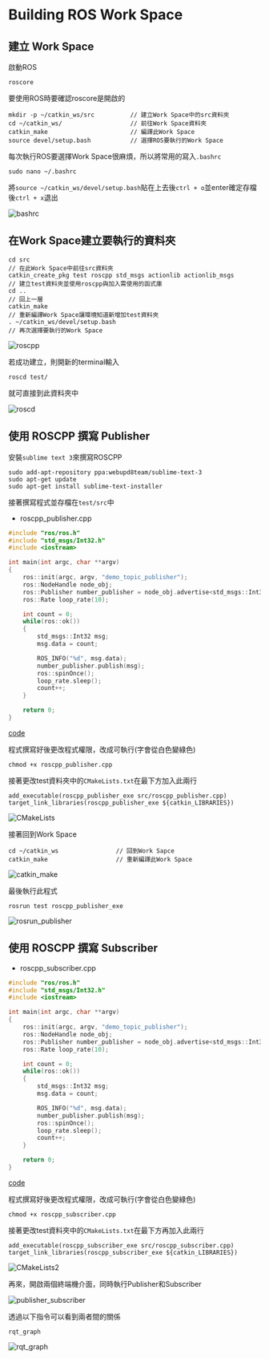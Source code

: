 # Building ROS Work Space

## 建立 Work Space
啟動ROS
```shell
roscore
```

要使用ROS時要確認roscore是開啟的

```shell
mkdir -p ~/catkin_ws/src          // 建立Work Space中的src資料夾
cd ~/catkin_ws/                   // 前往Work Space資料夾
catkin_make                       // 編譯此Work Space
source devel/setup.bash           // 選擇ROS要執行的Work Space
```

每次執行ROS要選擇Work Space很麻煩，所以將常用的寫入`.bashrc`
```shell
sudo nano ~/.bashrc
```

將`source ~/catkin_ws/devel/setup.bash`貼在上去後`ctrl + o`並enter確定存檔後`ctrl + x`退出

![bashrc](https://github.com/Offliners/ROS_Learning_Note/blob/main/Building/bashrc.PNG)

## 在Work Space建立要執行的資料夾
```shell
cd src                                                                // 在此Work Space中前往src資料夾
catkin_create_pkg test roscpp std_msgs actionlib actionlib_msgs       // 建立test資料夾並使用roscpp與加入需使用的函式庫
cd ..                                                                 // 回上一層
catkin_make                                                           // 重新編譯Work Space讓環境知道新增加test資料夾
. ~/catkin_ws/devel/setup.bash                                        // 再次選擇要執行的Work Space
```

![roscpp](https://github.com/Offliners/ROS_Learning_Note/blob/main/Building/roscpp.PNG)

若成功建立，則開新的terminal輸入
```
roscd test/
```
就可直接到此資料夾中

![roscd](https://github.com/Offliners/ROS_Learning_Note/blob/main/Building/roscd.PNG)

## 使用 ROSCPP 撰寫 Publisher
安裝`sublime text 3`來撰寫ROSCPP
```shell
sudo add-apt-repository ppa:webupd8team/sublime-text-3
sudo apt-get update
sudo apt-get install sublime-text-installer
```

接著撰寫程式並存檔在`test/src`中
* roscpp_publisher.cpp
```c++
#include "ros/ros.h"
#include "std_msgs/Int32.h"
#include <iostream>

int main(int argc, char **argv)
{
	ros::init(argc, argv, "demo_topic_publisher");
	ros::NodeHandle node_obj;
	ros::Publisher number_publisher = node_obj.advertise<std_msgs::Int32>("/numbers", 10);
	ros::Rate loop_rate(10);

	int count = 0;
	while(ros::ok())
	{
		std_msgs::Int32 msg;
		msg.data = count;

		ROS_INFO("%d", msg.data);
		number_publisher.publish(msg);
		ros::spinOnce();
		loop_rate.sleep();
		count++;
	}

	return 0;
}
```
[code](roscpp_publisher.cpp)

程式撰寫好後更改程式權限，改成可執行(字會從白色變綠色)
```shell
chmod +x roscpp_publisher.cpp
```

接著更改test資料夾中的`CMakeLists.txt`在最下方加入此兩行
```shell
add_executable(roscpp_publisher_exe src/roscpp_publisher.cpp)
target_link_libraries(roscpp_publisher_exe ${catkin_LIBRARIES})
```

![CMakeLists](https://github.com/Offliners/ROS_Learning_Note/blob/main/Building/CMakeLists.PNG)

接著回到Work Space
```shell
cd ~/catkin_ws                // 回到Work Sapce
catkin_make                   // 重新編譯此Work Space
```

![catkin_make](https://github.com/Offliners/ROS_Learning_Note/blob/main/Building/catkin_make.PNG)

最後執行此程式
```shell
rosrun test roscpp_publisher_exe
```

![rosrun_publisher](https://github.com/Offliners/ROS_Learning_Note/blob/main/Building/rosrun_publisher.PNG)

## 使用 ROSCPP 撰寫 Subscriber
* roscpp_subscriber.cpp
```c++
#include "ros/ros.h"
#include "std_msgs/Int32.h"
#include <iostream>

int main(int argc, char **argv)
{
	ros::init(argc, argv, "demo_topic_publisher");
	ros::NodeHandle node_obj;
	ros::Publisher number_publisher = node_obj.advertise<std_msgs::Int32>("/numbers", 10);
	ros::Rate loop_rate(10);

	int count = 0;
	while(ros::ok())
	{
		std_msgs::Int32 msg;
		msg.data = count;

		ROS_INFO("%d", msg.data);
		number_publisher.publish(msg);
		ros::spinOnce();
		loop_rate.sleep();
		count++;
	}

	return 0;
}
```
[code](roscpp_subscriber.cpp)

程式撰寫好後更改程式權限，改成可執行(字會從白色變綠色)
```shell
chmod +x roscpp_subscriber.cpp
```

接著更改test資料夾中的`CMakeLists.txt`在最下方再加入此兩行
```shell
add_executable(roscpp_subscriber_exe src/roscpp_subscriber.cpp)
target_link_libraries(roscpp_subscriber_exe ${catkin_LIBRARIES})
```

![CMakeLists2](https://github.com/Offliners/ROS_Learning_Note/blob/main/Building/CMakeLists2.PNG)

再來，開啟兩個終端機介面，同時執行Publisher和Subscriber

![publisher_subscriber](https://github.com/Offliners/ROS_Learning_Note/blob/main/Building/publisher_subscriber.PNG)


透過以下指令可以看到兩者間的關係
```shell
rqt_graph
```

![rqt_graph](https://github.com/Offliners/ROS_Learning_Note/blob/main/Building/rqt_graph.PNG)

